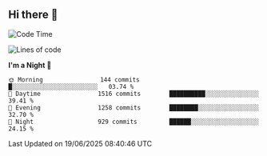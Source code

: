 ## Hi there 👋

<!--
**Wangmerlyn/Wangmerlyn** is a ✨ _special_ ✨ repository because its `README.md` (this file) appears on your GitHub profile.

Here are some ideas to get you started:

- 🔭 I’m currently working on ...
- 🌱 I’m currently learning ...
- 👯 I’m looking to collaborate on ...
- 🤔 I’m looking for help with ...
- 💬 Ask me about ...
- 📫 How to reach me: ...
- 😄 Pronouns: ...
- ⚡ Fun fact: ...
-->
<!--START_SECTION:waka-->
![Code Time](http://img.shields.io/badge/Code%20Time-366%20hrs%2038%20mins-blue)

![Lines of code](https://img.shields.io/badge/From%20Hello%20World%20I%27ve%20Written-15.8%20million%20lines%20of%20code-blue)

**I'm a Night 🦉** 

```text
🌞 Morning                144 commits         █░░░░░░░░░░░░░░░░░░░░░░░░   03.74 % 
🌆 Daytime                1516 commits        ██████████░░░░░░░░░░░░░░░   39.41 % 
🌃 Evening                1258 commits        ████████░░░░░░░░░░░░░░░░░   32.70 % 
🌙 Night                  929 commits         ██████░░░░░░░░░░░░░░░░░░░   24.15 % 
```



 Last Updated on 19/06/2025 08:40:46 UTC
<!--END_SECTION:waka-->
